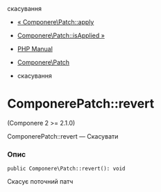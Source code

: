 скасування

-   [« Componere\\Patch::apply](componere-patch.apply.html)
    
-   [Componere\\Patch::isApplied »](componere-patch.isapplied.html)
    
-   [PHP Manual](index.html)
    
-   [Componere\\Patch](class.componere-patch.html)
    
-   скасування
    

# ComponerePatch::revert

(Componere 2 >= 2.1.0)

ComponerePatch::revert — Скасувати

### Опис

```methodsynopsis
public Componere\Patch::revert(): void
```

Скасує поточний патч
